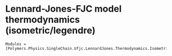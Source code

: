 # Lennard-Jones-FJC model thermodynamics (isometric/legendre)

```@autodocs
Modules = [Polymers.Physics.SingleChain.Ufjc.LennardJones.Thermodynamics.Isometric.Legendre]
```

